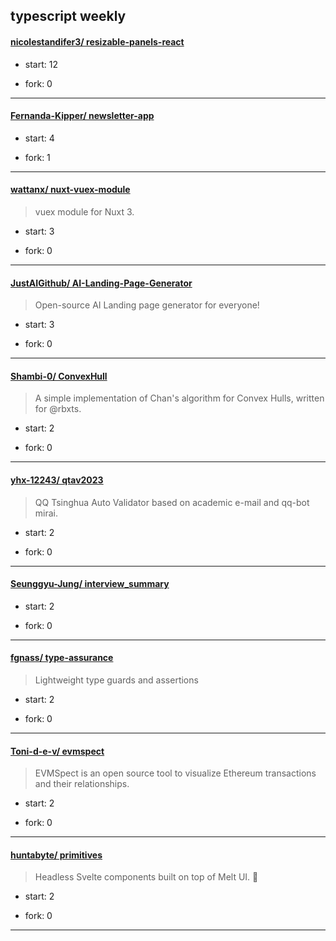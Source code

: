 ## typescript weekly

#### [nicolestandifer3/ resizable-panels-react](https://github.com/nicolestandifer3/resizable-panels-react)
>  
+ start: 12
+ fork: 0
---
#### [Fernanda-Kipper/ newsletter-app](https://github.com/Fernanda-Kipper/newsletter-app)
>  
+ start: 4
+ fork: 1
---
#### [wattanx/ nuxt-vuex-module](https://github.com/wattanx/nuxt-vuex-module)
>  vuex module for Nuxt 3.
+ start: 3
+ fork: 0
---
#### [JustAIGithub/ AI-Landing-Page-Generator](https://github.com/JustAIGithub/AI-Landing-Page-Generator)
>  Open-source AI Landing page generator for everyone!
+ start: 3
+ fork: 0
---
#### [Shambi-0/ ConvexHull](https://github.com/Shambi-0/ConvexHull)
>  A simple implementation of Chan's algorithm for Convex Hulls, written for @rbxts.
+ start: 2
+ fork: 0
---
#### [yhx-12243/ qtav2023](https://github.com/yhx-12243/qtav2023)
>  QQ Tsinghua Auto Validator based on academic e-mail and qq-bot mirai.
+ start: 2
+ fork: 0
---
#### [Seunggyu-Jung/ interview_summary](https://github.com/Seunggyu-Jung/interview_summary)
>  
+ start: 2
+ fork: 0
---
#### [fgnass/ type-assurance](https://github.com/fgnass/type-assurance)
>  Lightweight type guards and assertions
+ start: 2
+ fork: 0
---
#### [Toni-d-e-v/ evmspect](https://github.com/Toni-d-e-v/evmspect)
>  EVMSpect is an open source tool to visualize Ethereum transactions and their relationships.
+ start: 2
+ fork: 0
---
#### [huntabyte/ primitives](https://github.com/huntabyte/primitives)
>  Headless Svelte components built on top of Melt UI. 🚀
+ start: 2
+ fork: 0
---
